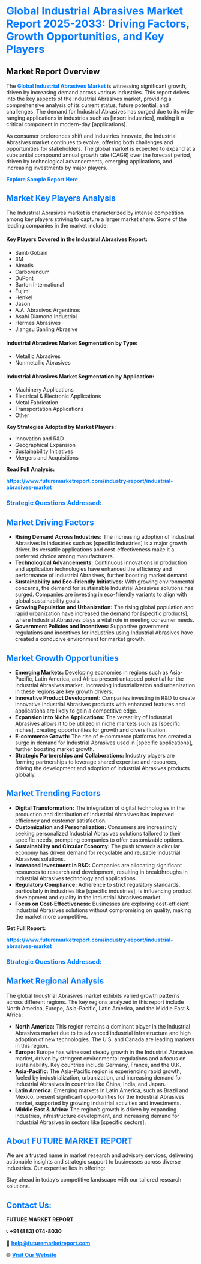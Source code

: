 <h1 style="color: #007BFF;">Global Industrial Abrasives Market Report 2025-2033: Driving Factors, Growth Opportunities, and Key Players</h1>

<section id="overview">
<h2>Market Report Overview</h2>
<p>The <a href="https://www.futuremarketreport.com/industry-report/industrial-abrasives-market" style="color: #007BFF; text-decoration: none;"><strong>Global Industrial Abrasives Market</strong></a> is witnessing significant growth, driven by increasing demand across various industries. This report delves into the key aspects of the Industrial Abrasives market, providing a comprehensive analysis of its current status, future potential, and challenges. The demand for Industrial Abrasives has surged due to its wide-ranging applications in industries such as [insert industries], making it a critical component in modern-day [applications].</p>
<p>As consumer preferences shift and industries innovate, the Industrial Abrasives market continues to evolve, offering both challenges and opportunities for stakeholders. The global market is expected to expand at a substantial compound annual growth rate (CAGR) over the forecast period, driven by technological advancements, emerging applications, and increasing investments by major players.</p>
</section>

<section id="overview">
<p><a href="https://www.futuremarketreport.com/request-sample/reportId=86589" style="color: #007BFF; text-decoration: none;"><strong>Explore Sample Report Here</strong></a></p>
</section>

<section id="key-players">
<h2 style="color: #007BFF;">Market Key Players Analysis</h2>
<p>The Industrial Abrasives market is characterized by intense competition among key players striving to capture a larger market share. Some of the leading companies in the market include:</p>
<h4>Key Players Covered in the Industrial Abrasives Report:</h4>
<ul><li>Saint-Gobain</li><li>3M</li><li>Almatis</li><li>Carborundum</li><li>DuPont</li><li>Barton International</li><li>Fujimi</li><li>Henkel</li><li>Jason</li><li>A.A. Abrasivos Argentinos</li><li>Asahi Diamond Industrial</li><li>Hermes Abrasives</li><li>Jiangsu Sanling Abrasive</li></ul>
<h4>Industrial Abrasives Market Segmentation by Type:</h4>
<ul><li>Metallic Abrasives</li><li>Nonmetallic Abrasives</li></ul>

<h4>Industrial Abrasives Market Segmentation by Application:</h4>
<ul><li>Machinery Applications</li><li>Electrical &amp; Electronic Applications</li><li>Metal Fabrication</li><li>Transportation Applications</li><li>Other</li></ul>
<p><strong>Key Strategies Adopted by Market Players:</strong></p>
<ul>
<li>Innovation and R&D</li>
<li>Geographical Expansion</li>
<li>Sustainability Initiatives</li>
<li>Mergers and Acquisitions</li>
</ul>
</section>

<section>
<p><strong>Read Full Analysis: </strong></p><a href="https://www.futuremarketreport.com/industry-report/industrial-abrasives-market" style="color: #007BFF; text-decoration: none;"><strong>https://www.futuremarketreport.com/industry-report/industrial-abrasives-market</strong></a>
<h3 style="color: #007BFF;">Strategic Questions Addressed:</h3>
</section>

<section id="driving-factors">
<h2 style="color: #007BFF;">Market Driving Factors</h2>
<ul>
<li><strong>Rising Demand Across Industries:</strong> The increasing adoption of Industrial Abrasives in industries such as [specific industries] is a major growth driver. Its versatile applications and cost-effectiveness make it a preferred choice among manufacturers.</li>
<li><strong>Technological Advancements:</strong> Continuous innovations in production and application technologies have enhanced the efficiency and performance of Industrial Abrasives, further boosting market demand.</li>
<li><strong>Sustainability and Eco-Friendly Initiatives:</strong> With growing environmental concerns, the demand for sustainable Industrial Abrasives solutions has surged. Companies are investing in eco-friendly variants to align with global sustainability goals.</li>
<li><strong>Growing Population and Urbanization:</strong> The rising global population and rapid urbanization have increased the demand for [specific products], where Industrial Abrasives plays a vital role in meeting consumer needs.</li>
<li><strong>Government Policies and Incentives:</strong> Supportive government regulations and incentives for industries using Industrial Abrasives have created a conducive environment for market growth.</li>
</ul>
</section>

<section id="growth-opportunities">
<h2 style="color: #007BFF;">Market Growth Opportunities</h2>
<ul>
<li><strong>Emerging Markets:</strong> Developing economies in regions such as Asia-Pacific, Latin America, and Africa present untapped potential for the Industrial Abrasives market. Increasing industrialization and urbanization in these regions are key growth drivers.</li>
<li><strong>Innovative Product Development:</strong> Companies investing in R&D to create innovative Industrial Abrasives products with enhanced features and applications are likely to gain a competitive edge.</li>
<li><strong>Expansion into Niche Applications:</strong> The versatility of Industrial Abrasives allows it to be utilized in niche markets such as [specific niches], creating opportunities for growth and diversification.</li>
<li><strong>E-commerce Growth:</strong> The rise of e-commerce platforms has created a surge in demand for Industrial Abrasives used in [specific applications], further boosting market growth.</li>
<li><strong>Strategic Partnerships and Collaborations:</strong> Industry players are forming partnerships to leverage shared expertise and resources, driving the development and adoption of Industrial Abrasives products globally.</li>
</ul>
</section>

<section id="trending-factors">
<h2 style="color: #007BFF;">Market Trending Factors</h2>
<ul>
<li><strong>Digital Transformation:</strong> The integration of digital technologies in the production and distribution of Industrial Abrasives has improved efficiency and customer satisfaction.</li>
<li><strong>Customization and Personalization:</strong> Consumers are increasingly seeking personalized Industrial Abrasives solutions tailored to their specific needs, prompting companies to offer customizable options.</li>
<li><strong>Sustainability and Circular Economy:</strong> The push towards a circular economy has driven demand for recyclable and reusable Industrial Abrasives solutions.</li>
<li><strong>Increased Investment in R&D:</strong> Companies are allocating significant resources to research and development, resulting in breakthroughs in Industrial Abrasives technology and applications.</li>
<li><strong>Regulatory Compliance:</strong> Adherence to strict regulatory standards, particularly in industries like [specific industries], is influencing product development and quality in the Industrial Abrasives market.</li>
<li><strong>Focus on Cost-Effectiveness:</strong> Businesses are exploring cost-efficient Industrial Abrasives solutions without compromising on quality, making the market more competitive.</li>
</ul>
</section>

<section>
<p><strong>Get Full Report: </strong></p><a href="https://www.futuremarketreport.com/industry-report/industrial-abrasives-market" style="color: #007BFF; text-decoration: none;"><strong>https://www.futuremarketreport.com/industry-report/industrial-abrasives-market</strong></a>
<h3 style="color: #007BFF;">Strategic Questions Addressed:</h3>
</section>


<section id="regional-analysis">
<h2 style="color: #007BFF;">Market Regional Analysis</h2>
<p>The global Industrial Abrasives market exhibits varied growth patterns across different regions. The key regions analyzed in this report include North America, Europe, Asia-Pacific, Latin America, and the Middle East & Africa:</p>
<ul>
<li><strong>North America:</strong> This region remains a dominant player in the Industrial Abrasives market due to its advanced industrial infrastructure and high adoption of new technologies. The U.S. and Canada are leading markets in this region.</li>
<li><strong>Europe:</strong> Europe has witnessed steady growth in the Industrial Abrasives market, driven by stringent environmental regulations and a focus on sustainability. Key countries include Germany, France, and the U.K.</li>
<li><strong>Asia-Pacific:</strong> The Asia-Pacific region is experiencing rapid growth, fueled by industrialization, urbanization, and increasing demand for Industrial Abrasives in countries like China, India, and Japan.</li>
<li><strong>Latin America:</strong> Emerging markets in Latin America, such as Brazil and Mexico, present significant opportunities for the Industrial Abrasives market, supported by growing industrial activities and investments.</li>
<li><strong>Middle East & Africa:</strong> The region’s growth is driven by expanding industries, infrastructure development, and increasing demand for Industrial Abrasives in sectors like [specific sectors].</li>
</ul>
</section>

<footer>
<h2 style="color: #007BFF;">About FUTURE MARKET REPORT</h2>
<p>We are a trusted name in market research and advisory services, delivering actionable insights and strategic support to businesses across diverse industries. Our expertise lies in offering:</p>

<p>Stay ahead in today’s competitive landscape with our tailored research solutions.</p>

<h2 style="color: #007BFF;">Contact Us:</h2>
<p><strong>FUTURE MARKET REPORT</strong></p>
<p>📞 <strong>+91 (883) 074-8030</strong></p>
<p>📧 <strong><a href="mailto:help@futuremarketreport.com" style="color: #007BFF;">help@futuremarketreport.com</a></strong></p>
<p>🌐 <strong><a href="https://www.futuremarketreport.com/" style="color: #007BFF;">Visit Our Website</a></strong></p>
</footer>